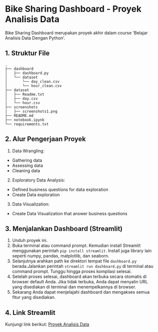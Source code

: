 # Bike Sharing Dashboard - Proyek Analisis Data

Bike Sharing Dashboard merupakan proyek akhir dalam course 'Belajar Analisis Data Dengan Python'.

## 1. Struktur File
```
.
├── dashboard
│   ├── dashboard.py
│   └── dataset
│       └── day_clean.csv
│       └── hour_clean.csv
├── dataset
│   ├── Readme.txt
│   ├── day.csv
|   └── hour.csv
├── screenshots
|   ├── screenshots1.png
├── README.md
├── notebook.ipynb
└── requirements.txt
```

## 2. Alur Pengerjaan Proyek
1. Data Wrangling: 
 - Gathering data
 - Assessing data
 - Cleaning data
2. Exploratory Data Analysis:
 - Defined business questions for data exploration
 - Create Data exploration
3. Data Visualization:
 - Create Data Visualization that answer business questions


## 3. Menjalankan Dashboard (Streamlit)
1. Unduh proyek ini.
2. Buka terminal atau command prompt. Kemudian install Streamlit menggunakan perintah `pip install streamlit`. Install juga library lain seperti numpy, pandas, matplotlib, dan seaborn.
3. Selanjutnya arahkan path ke direktori tempat file `dashboard.py` berada.Jalankan perintah `streamlit run dashboard.py` di terminal atau command prompt. Tunggu hingga proses kompilasi selesai.
4. Setelah proses selesai, dashboard akan terbuka secara otomatis di browser default Anda. Jika tidak terbuka, Anda dapat menyalin URL yang disediakan di terminal dan menempelkannya di browser.
5. Sekarang Anda dapat menjelajahi dashboard dan mengakses semua fitur yang disediakan.

## 4. Link Streamlit
Kunjungi link berikut: [Proyek Analisis Data](https://bike-sharing-dashboard-aridwiningsih.streamlit.app/)
